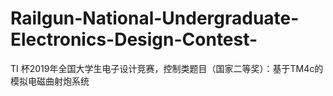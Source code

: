 # Railgun-National-Undergraduate-Electronics-Design-Contest-
TI 杯2019年全国大学生电子设计竞赛，控制类题目（国家二等奖）：基于TM4c的模拟电磁曲射炮系统
